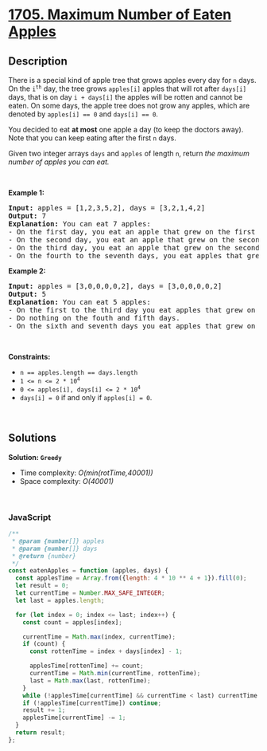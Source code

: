 # [1705. Maximum Number of Eaten Apples](https://leetcode.com/problems/maximum-number-of-eaten-apples)

## Description

<div class="xFUwe" data-track-load="description_content"><p>There is a special kind of apple tree that grows apples every day for <code>n</code> days. On the <code>i<sup>th</sup></code> day, the tree grows <code>apples[i]</code> apples that will rot after <code>days[i]</code> days, that is on day <code>i + days[i]</code> the apples will be rotten and cannot be eaten. On some days, the apple tree does not grow any apples, which are denoted by <code>apples[i] == 0</code> and <code>days[i] == 0</code>.</p>

<p>You decided to eat <strong>at most</strong> one apple a day (to keep the doctors away). Note that you can keep eating after the first <code>n</code> days.</p>

<p>Given two integer arrays <code>days</code> and <code>apples</code> of length <code>n</code>, return <em>the maximum number of apples you can eat.</em></p>

<p>&nbsp;</p>
<p><strong class="example">Example 1:</strong></p>

<pre><strong>Input:</strong> apples = [1,2,3,5,2], days = [3,2,1,4,2]
<strong>Output:</strong> 7
<strong>Explanation:</strong> You can eat 7 apples:
- On the first day, you eat an apple that grew on the first day.
- On the second day, you eat an apple that grew on the second day.
- On the third day, you eat an apple that grew on the second day. After this day, the apples that grew on the third day rot.
- On the fourth to the seventh days, you eat apples that grew on the fourth day.
</pre>

<p><strong class="example">Example 2:</strong></p>

<pre><strong>Input:</strong> apples = [3,0,0,0,0,2], days = [3,0,0,0,0,2]
<strong>Output:</strong> 5
<strong>Explanation:</strong> You can eat 5 apples:
- On the first to the third day you eat apples that grew on the first day.
- Do nothing on the fouth and fifth days.
- On the sixth and seventh days you eat apples that grew on the sixth day.
</pre>

<p>&nbsp;</p>
<p><strong>Constraints:</strong></p>

<ul>
	<li><code>n == apples.length == days.length</code></li>
	<li><code>1 &lt;= n &lt;= 2 * 10<sup>4</sup></code></li>
	<li><code>0 &lt;= apples[i], days[i] &lt;= 2 * 10<sup>4</sup></code></li>
	<li><code>days[i] = 0</code> if and only if <code>apples[i] = 0</code>.</li>
</ul>
</div>

<p>&nbsp;</p>

## Solutions

**Solution: `Greedy`**

- Time complexity: <em>O(min(rotTime,40001))</em>
- Space complexity: <em>O(40001)</em>

<p>&nbsp;</p>

### **JavaScript**

```js
/**
 * @param {number[]} apples
 * @param {number[]} days
 * @return {number}
 */
const eatenApples = function (apples, days) {
  const applesTime = Array.from({length: 4 * 10 ** 4 + 1}).fill(0);
  let result = 0;
  let currentTime = Number.MAX_SAFE_INTEGER;
  let last = apples.length;

  for (let index = 0; index <= last; index++) {
    const count = apples[index];

    currentTime = Math.max(index, currentTime);
    if (count) {
      const rottenTime = index + days[index] - 1;

      applesTime[rottenTime] += count;
      currentTime = Math.min(currentTime, rottenTime);
      last = Math.max(last, rottenTime);
    }
    while (!applesTime[currentTime] && currentTime < last) currentTime += 1;
    if (!applesTime[currentTime]) continue;
    result += 1;
    applesTime[currentTime] -= 1;
  }
  return result;
};
```
